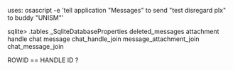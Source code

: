 uses: osascript -e 'tell application "Messages" to send "test disregard plx" to buddy "UNISM"'

sqlite> .tables
_SqliteDatabaseProperties  deleted_messages
attachment                 handle
chat                       message
chat_handle_join           message_attachment_join
chat_message_join


ROWID == HANDLE ID ?